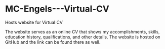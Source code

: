 # MC-Engels---Virtual-CV

Hosts website for Virtual CV



The website serves as an online CV that shows my accomplishments, skills, education history, qualifications, and other details. The website is hosted on GitHub and the link can be found there as well.

